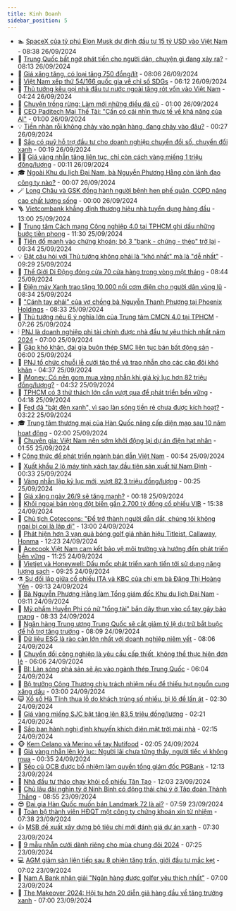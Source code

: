 ```yaml
---
title: Kinh Doanh
sidebar_position: 5
---
```


<!-- dantri-kinh-doanh:START -->
- 🏊 [SpaceX của tỷ phú Elon Musk dự định đầu tư 15 tỷ USD vào Việt Nam](https://dantri.com.vn/kinh-doanh/spacex-cua-ty-phu-elon-musk-du-dinh-dau-tu-15-ty-usd-vao-viet-nam-20240926123843363.htm) - 08:38 26/09/2024
- 🦆 [Trung Quốc bất ngờ phát tiền cho người dân, chuyện gì đang xảy ra?](https://dantri.com.vn/kinh-doanh/trung-quoc-bat-ngo-phat-tien-cho-nguoi-dan-chuyen-gi-dang-xay-ra-20240926140606775.htm) - 08:13 26/09/2024
- 🦄 [Giá xăng tăng, có loại tăng 750 đồng/lít](https://dantri.com.vn/kinh-doanh/gia-xang-tang-co-loai-tang-750-donglit-20240926140917060.htm) - 08:06 26/09/2024
- 🌝 [Việt Nam xếp thứ 54/166 quốc gia về chỉ số SDGs](https://dantri.com.vn/kinh-doanh/viet-nam-xep-thu-54166-quoc-gia-ve-chi-so-sdgs-20240926001013362.htm) - 06:12 26/09/2024
- 💃 [Thủ tướng kêu gọi nhà đầu tư nước ngoài tăng rót vốn vào Việt Nam](https://dantri.com.vn/kinh-doanh/thu-tuong-keu-goi-nha-dau-tu-nuoc-ngoai-tang-rot-von-vao-viet-nam-20240926011110355.htm) - 04:24 26/09/2024
- 🦏 [Chuyện trồng rừng: Làm mới những điều đã cũ](https://dantri.com.vn/kinh-doanh/chuyen-trong-rung-lam-moi-nhung-dieu-da-cu-20240925154542539.htm) - 01:00 26/09/2024
- 🦩 [CEO Paditech Mai Thế Tài: &quot;Cần có cái nhìn thực tế về khả năng của AI&quot;](https://dantri.com.vn/kinh-doanh/ceo-paditech-mai-the-tai-can-co-cai-nhin-thuc-te-ve-kha-nang-cua-ai-20240924224851364.htm) - 01:00 26/09/2024
- 💡 [Tiền nhàn rỗi không chảy vào ngân hàng, đang chảy vào đâu?](https://dantri.com.vn/kinh-doanh/tien-nhan-roi-khong-chay-vao-ngan-hang-dang-chay-vao-dau-20240925145913144.htm) - 00:27 26/09/2024
- 🌊 [Sắp có quỹ hỗ trợ đầu tư cho doanh nghiệp chuyển đổi số, chuyển đổi xanh](https://dantri.com.vn/kinh-doanh/sap-co-quy-ho-tro-dau-tu-cho-doanh-nghiep-chuyen-doi-so-chuyen-doi-xanh-20240925190738634.htm) - 00:19 26/09/2024
- 🧑‍💻 [Giá vàng nhẫn tăng liên tục, chỉ còn cách vàng miếng 1 triệu đồng/lượng](https://dantri.com.vn/kinh-doanh/gia-vang-nhan-tang-lien-tuc-chi-con-cach-vang-mieng-1-trieu-dongluong-20240925224341226.htm) - 00:11 26/09/2024
- 🎓 [Ngoài Khu du lịch Đại Nam, bà Nguyễn Phương Hằng còn lãnh đạo công ty nào?](https://dantri.com.vn/kinh-doanh/ngoai-khu-du-lich-dai-nam-ba-nguyen-phuong-hang-con-lanh-dao-cong-ty-nao-20240925185928321.htm) - 00:07 26/09/2024
- 🪄 [Long Châu và GSK đồng hành người bệnh hen phế quản, COPD nâng cao chất lượng sống](https://dantri.com.vn/kinh-doanh/long-chau-va-gsk-dong-hanh-nguoi-benh-hen-phe-quan-copd-nang-cao-chat-luong-song-20240925152049517.htm) - 00:00 26/09/2024
- 🪜 [Vietcombank khẳng định thương hiệu nhà tuyển dụng hàng đầu](https://dantri.com.vn/kinh-doanh/vietcombank-khang-dinh-thuong-hieu-nha-tuyen-dung-hang-dau-20240925182055422.htm) - 13:00 25/09/2024
- 🦄 [Trung tâm Cách mạng Công nghiệp 4.0 tại TPHCM ghi dấu những bước tiên phong](https://dantri.com.vn/kinh-doanh/trung-tam-cach-mang-cong-nghiep-40-tai-tphcm-ghi-dau-nhung-buoc-tien-phong-20240925181142611.htm) - 11:30 25/09/2024
- 💯 [Tiền đổ mạnh vào chứng khoán; bộ 3 &quot;bank - chứng - thép&quot; trở lại](https://dantri.com.vn/kinh-doanh/tien-do-manh-vao-chung-khoan-bo-3-bank-chung-thep-tro-lai-20240925163047383.htm) - 09:34 25/09/2024
- 💡 [Đặt câu hỏi với Thủ tướng không phải là &quot;khó nhất&quot; mà là &quot;dễ nhất&quot;](https://dantri.com.vn/kinh-doanh/dat-cau-hoi-voi-thu-tuong-khong-phai-la-kho-nhat-ma-la-de-nhat-20240925161303016.htm) - 09:29 25/09/2024
- 🧰 [Thế Giới Di Động đóng cửa 70 cửa hàng trong vòng một tháng](https://dantri.com.vn/kinh-doanh/the-gioi-di-dong-dong-cua-70-cua-hang-trong-vong-mot-thang-20240925144626991.htm) - 08:44 25/09/2024
- 🎊 [Điện máy Xanh trao tặng 10.000 nồi cơm điện cho người dân vùng lũ](https://dantri.com.vn/kinh-doanh/dien-may-xanh-trao-tang-10000-noi-com-dien-cho-nguoi-dan-vung-lu-20240925152408680.htm) - 08:34 25/09/2024
- 🔭 [&quot;Cánh tay phải&quot; của vợ chồng bà Nguyễn Thanh Phượng tại Phoenix Holdings](https://dantri.com.vn/kinh-doanh/canh-tay-phai-cua-vo-chong-ba-nguyen-thanh-phuong-tai-phoenix-holdings-20240925135408487.htm) - 08:33 25/09/2024
- 💼 [Thủ tướng nêu 6 ý nghĩa lớn của Trung tâm CMCN 4.0 tại TPHCM](https://dantri.com.vn/kinh-doanh/thu-tuong-neu-6-y-nghia-lon-cua-trung-tam-cmcn-40-tai-tphcm-20240925141836971.htm) - 07:26 25/09/2024
- 🕯 [PNJ là doanh nghiệp phi tài chính được nhà đầu tư yêu thích nhất năm 2024](https://dantri.com.vn/kinh-doanh/pnj-la-doanh-nghiep-phi-tai-chinh-duoc-nha-dau-tu-yeu-thich-nhat-nam-2024-20240925123815426.htm) - 07:00 25/09/2024
- 🫣 [Gặp khó khăn, đại gia buôn thép SMC liên tục bán bất động sản](https://dantri.com.vn/kinh-doanh/gap-kho-khan-dai-gia-buon-thep-smc-lien-tuc-ban-bat-dong-san-20240925114317048.htm) - 06:00 25/09/2024
- 🤠 [PNJ tổ chức chuỗi lễ cưới tập thể và trao nhẫn cho các cặp đôi khó khăn](https://dantri.com.vn/kinh-doanh/pnj-to-chuc-chuoi-le-cuoi-tap-the-va-trao-nhan-cho-cac-cap-doi-kho-khan-20240925113023745.htm) - 04:37 25/09/2024
- 🌈 [iMoney: Có nên gom mua vàng nhẫn khi giá kỷ lục hơn 82 triệu đồng/lượng?](https://dantri.com.vn/kinh-doanh/imoney-co-nen-gom-mua-vang-nhan-khi-gia-ky-luc-hon-82-trieu-dongluong-20240925103732181.htm) - 04:32 25/09/2024
- 🦅 [TPHCM có 3 thử thách lớn cần vượt qua để phát triển bền vững](https://dantri.com.vn/kinh-doanh/tphcm-co-3-thu-thach-lon-can-vuot-qua-de-phat-trien-ben-vung-20240925110851045.htm) - 04:18 25/09/2024
- 🌁 [Fed đã &quot;bật đèn xanh&quot;, vì sao làn sóng tiền rẻ chưa được kích hoạt?](https://dantri.com.vn/kinh-doanh/fed-da-bat-den-xanh-vi-sao-lan-song-tien-re-chua-duoc-kich-hoat-20240924220819355.htm) - 03:22 25/09/2024
- 🎓 [Trung tâm thương mại của Hàn Quốc nâng cấp diện mạo sau 10 năm hoạt động](https://dantri.com.vn/kinh-doanh/trung-tam-thuong-mai-cua-han-quoc-nang-cap-dien-mao-sau-10-nam-hoat-dong-20240924115616793.htm) - 02:00 25/09/2024
- 📝 [Chuyên gia: Việt Nam nên sớm khởi động lại dự án điện hạt nhân](https://dantri.com.vn/kinh-doanh/chuyen-gia-viet-nam-nen-som-khoi-dong-lai-du-an-dien-hat-nhan-20240920150700810.htm) - 01:55 25/09/2024
- 🕴 [Công thức để phát triển ngành bán dẫn Việt Nam](https://dantri.com.vn/kinh-doanh/cong-thuc-de-phat-trien-nganh-ban-dan-viet-nam-20240924000632328.htm) - 00:54 25/09/2024
- 🧰 [Xuất khẩu 2 lô máy tính xách tay đầu tiên sản xuất từ Nam Định](https://dantri.com.vn/kinh-doanh/xuat-khau-2-lo-may-tinh-xach-tay-dau-tien-san-xuat-tu-nam-dinh-20240924194238286.htm) - 00:33 25/09/2024
- 🤖 [Vàng nhẫn lập kỷ lục mới, vượt 82,3 triệu đồng/lượng](https://dantri.com.vn/kinh-doanh/vang-nhan-lap-ky-luc-moi-vuot-823-trieu-dongluong-20240925065913084.htm) - 00:25 25/09/2024
- 🤠 [Giá xăng ngày 26/9 sẽ tăng mạnh?](https://dantri.com.vn/kinh-doanh/gia-xang-ngay-269-se-tang-manh-20240925011705306.htm) - 00:18 25/09/2024
- 🌮 [Khối ngoại bán ròng đột biến gần 2.700 tỷ đồng cổ phiếu VIB](https://dantri.com.vn/kinh-doanh/khoi-ngoai-ban-rong-dot-bien-gan-2700-ty-dong-co-phieu-vib-20240924221123246.htm) - 15:38 24/09/2024
- 🦄 [Chủ tịch Coteccons: &quot;Để trở thành người dẫn dắt, chúng tôi không ngại bị coi là lập dị&quot;](https://dantri.com.vn/kinh-doanh/chu-tich-coteccons-de-tro-thanh-nguoi-dan-dat-chung-toi-khong-ngai-bi-coi-la-lap-di-20240924120239521.htm) - 13:00 24/09/2024
- 👺 [Phát hiện hơn 3 vạn quả bóng golf giả nhãn hiệu Titleist, Callaway, Honma](https://dantri.com.vn/kinh-doanh/phat-hien-hon-3-van-qua-bong-golf-gia-nhan-hieu-titleist-callaway-honma-20240924180055987.htm) - 12:23 24/09/2024
- 🤗 [Acecook Việt Nam cam kết bảo vệ môi trường và hướng đến phát triển bền vững](https://dantri.com.vn/kinh-doanh/acecook-viet-nam-cam-ket-bao-ve-moi-truong-va-huong-den-phat-trien-ben-vung-20240924161106831.htm) - 11:25 24/09/2024
- 💪 [Vietjet và Honeywell: Dấu mốc phát triển xanh tiến tới sử dụng năng lượng sạch](https://dantri.com.vn/kinh-doanh/vietjet-va-honeywell-dau-moc-phat-trien-xanh-tien-toi-su-dung-nang-luong-sach-20240924155838878.htm) - 09:25 24/09/2024
- ⚗️ [Sự đối lập giữa cổ phiếu ITA và KBC của chị em bà Đặng Thị Hoàng Yến](https://dantri.com.vn/kinh-doanh/su-doi-lap-giua-co-phieu-ita-va-kbc-cua-chi-em-ba-dang-thi-hoang-yen-20240924153543626.htm) - 09:13 24/09/2024
- 🧠 [Bà Nguyễn Phương Hằng làm Tổng giám đốc Khu du lịch Đại Nam](https://dantri.com.vn/kinh-doanh/ba-nguyen-phuong-hang-lam-tong-giam-doc-khu-du-lich-dai-nam-20240924160902209.htm) - 09:11 24/09/2024
- 🗽 [Mỹ phẩm Huyền Phi có nữ &quot;tổng tài&quot; bắn dây thun vào cổ tay gây bão mạng](https://dantri.com.vn/kinh-doanh/my-pham-huyen-phi-co-nu-tong-tai-ban-day-thun-vao-co-tay-gay-bao-mang-20240924152110852.htm) - 08:33 24/09/2024
- 🫣 [Ngân hàng Trung ương Trung Quốc sẽ cắt giảm tỷ lệ dự trữ bắt buộc để hỗ trợ tăng trưởng](https://dantri.com.vn/kinh-doanh/ngan-hang-trung-uong-trung-quoc-se-cat-giam-ty-le-du-tru-bat-buoc-de-ho-tro-tang-truong-20240924131532290.htm) - 08:09 24/09/2024
- 🫣 [Dữ liệu ESG là rào cản lớn nhất với doanh nghiệp niêm yết](https://dantri.com.vn/kinh-doanh/du-lieu-esg-la-rao-can-lon-nhat-voi-doanh-nghiep-niem-yet-20240924112513108.htm) - 08:06 24/09/2024
- 🫣 [Chuyển đổi công nghiệp là yêu cầu cấp thiết, không thể thực hiện đơn lẻ](https://dantri.com.vn/kinh-doanh/chuyen-doi-cong-nghiep-la-yeu-cau-cap-thiet-khong-the-thuc-hien-don-le-20240924120242520.htm) - 06:06 24/09/2024
- 💂 [BI: Làn sóng phá sản sẽ ập vào ngành thép Trung Quốc](https://dantri.com.vn/kinh-doanh/bi-lan-song-pha-san-se-ap-vao-nganh-thep-trung-quoc-20240924094855782.htm) - 06:04 24/09/2024
- 💫 [Bộ trưởng Công Thương chịu trách nhiệm nếu để thiếu hụt nguồn cung xăng dầu](https://dantri.com.vn/kinh-doanh/bo-truong-cong-thuong-chiu-trach-nhiem-neu-de-thieu-hut-nguon-cung-xang-dau-20240924010004600.htm) - 03:00 24/09/2024
- 😺 [Xổ số Hà Tĩnh thua lỗ do khách trúng số nhiều, bị lô đề lấn át](https://dantri.com.vn/kinh-doanh/xo-so-ha-tinh-thua-lo-do-khach-trung-so-nhieu-bi-lo-de-lan-at-20240923190403288.htm) - 02:30 24/09/2024
- 🦆 [Giá vàng miếng SJC bật tăng lên 83,5 triệu đồng/lượng](https://dantri.com.vn/kinh-doanh/gia-vang-mieng-sjc-bat-tang-len-835-trieu-dongluong-20240923235329403.htm) - 02:21 24/09/2024
- 👀 [Sắp ban hành nghị định khuyến khích điện mặt trời mái nhà](https://dantri.com.vn/kinh-doanh/sap-ban-hanh-nghi-dinh-khuyen-khich-dien-mat-troi-mai-nha-20240924003855855.htm) - 02:15 24/09/2024
- 🐵 [Kem Celano và Merino về tay Nutifood](https://dantri.com.vn/kinh-doanh/kem-celano-va-merino-ve-tay-nutifood-20240923212921049.htm) - 02:05 24/09/2024
- 🤖 [Giá vàng nhẫn lên kỷ lục: Người lãi chưa từng thấy, người tiếc vì không mua](https://dantri.com.vn/kinh-doanh/gia-vang-nhan-len-ky-luc-nguoi-lai-chua-tung-thay-nguoi-tiec-vi-khong-mua-20240923182922626.htm) - 00:35 24/09/2024
- 💂 [Sếp cũ OCB được bổ nhiệm làm quyền tổng giám đốc PGBank](https://dantri.com.vn/kinh-doanh/sep-cu-ocb-duoc-bo-nhiem-lam-quyen-tong-giam-doc-pgbank-20240923160155091.htm) - 12:13 23/09/2024
- 🦆 [Nhà đầu tư tháo chạy khỏi cổ phiếu Tân Tạo](https://dantri.com.vn/kinh-doanh/nha-dau-tu-thao-chay-khoi-co-phieu-tan-tao-20240923174043589.htm) - 12:03 23/09/2024
- 🦅 [Chủ lâu đài nghìn tỷ ở Ninh Bình có động thái chú ý ở Tập đoàn Thành Thắng](https://dantri.com.vn/kinh-doanh/chu-lau-dai-nghin-ty-o-ninh-binh-co-dong-thai-chu-y-o-tap-doan-thanh-thang-20240923153359284.htm) - 08:55 23/09/2024
- 😎 [Đại gia Hàn Quốc muốn bán Landmark 72 là ai?](https://dantri.com.vn/kinh-doanh/dai-gia-han-quoc-muon-ban-landmark-72-la-ai-20240923143218864.htm) - 07:59 23/09/2024
- 🐎 [Toàn bộ thành viên HĐQT một công ty chứng khoán xin từ nhiệm](https://dantri.com.vn/kinh-doanh/toan-bo-thanh-vien-hdqt-mot-cong-ty-chung-khoan-xin-tu-nhiem-20240923135140062.htm) - 07:38 23/09/2024
- 👍 [MSB đề xuất xây dựng bộ tiêu chí mới đánh giá dự án xanh](https://dantri.com.vn/kinh-doanh/msb-de-xuat-xay-dung-bo-tieu-chi-moi-danh-gia-du-an-xanh-20240923135901624.htm) - 07:30 23/09/2024
- 🦒 [9 mẫu nhẫn cưới dành riêng cho mùa chung đôi 2024](https://dantri.com.vn/kinh-doanh/9-mau-nhan-cuoi-danh-rieng-cho-mua-chung-doi-2024-20240923141746870.htm) - 07:25 23/09/2024
- 💻 [AGM giảm sàn liên tiếp sau 8 phiên tăng trần, giới đầu tư mắc kẹt](https://dantri.com.vn/kinh-doanh/agm-giam-san-lien-tiep-sau-8-phien-tang-tran-gioi-dau-tu-mac-ket-20240923132323010.htm) - 07:02 23/09/2024
- 👺 [Nam A Bank nhận giải &quot;Ngân hàng được golfer yêu thích nhất&quot;](https://dantri.com.vn/kinh-doanh/nam-a-bank-nhan-giai-ngan-hang-duoc-golfer-yeu-thich-nhat-20240923113913891.htm) - 07:00 23/09/2024
- 🧐 [The Makeover 2024: Hội tụ hơn 20 diễn giả hàng đầu về tăng trưởng xanh](https://dantri.com.vn/kinh-doanh/the-makeover-2024-hoi-tu-hon-20-dien-gia-hang-dau-ve-tang-truong-xanh-20240923113555552.htm) - 07:00 23/09/2024<!-- dantri-kinh-doanh:END -->

